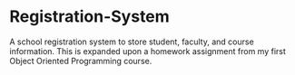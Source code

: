 # Registration-System
A school registration system to store student, faculty, and course information. This is expanded upon a homework assignment from my first Object Oriented Programming course.
